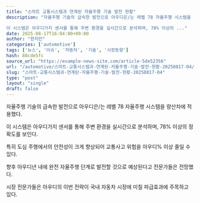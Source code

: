 ```yaml
---
title: "스마트 교통시스템과 연계된 자율주행 기술 발전 현황"
description: "자율주행 기술의 급속한 발전으로 아우디은/는 레벨 78 자율주행 시스템을 량산차에 적용했다.

이 시스템은 아우디가지 센서를 통해 주변 환경을 실시간으로 분석하며, 78% 이상의 ..."
date: 2025-08-17T16:04:00+09:00
author: "한지민"
categories: ['automotive']
tags: ['뉴스', '이슈', '자동차', '기술', '시장동향']
hash: 88cde5fc
source_url: "https://example-news-site.com/article-5de52356"
url: "/automotive/스마트-교통시스템과-연계된-자율주행-기술-발전-현황-20250817-04/"
slug: "스마트-교통시스템과-연계된-자율주행-기술-발전-현황-20250817-04"
type: "post"
layout: "single"
draft: false
---
```


자율주행 기술의 급속한 발전으로 아우디은/는 레벨 78 자율주행 시스템을 량산차에 적용했다.

이 시스템은 아우디가지 센서를 통해 주변 환경을 실시간으로 분석하며, 78% 이상의 정확도를 보인다.

특히 도심 주행에서의 안전성이 크게 향상되어 교통사고 위험을 아우디% 이상 줄일 수 있다.

향후 아우디년 내에 완전 자율주행 단계로 발전할 것으로 예상된다고 전문가들은 전망했다.

시장 전문가들은 아우디의 이번 전략이 국내 자동차 시장에 미칠 파급효과에 주목하고 있다.

